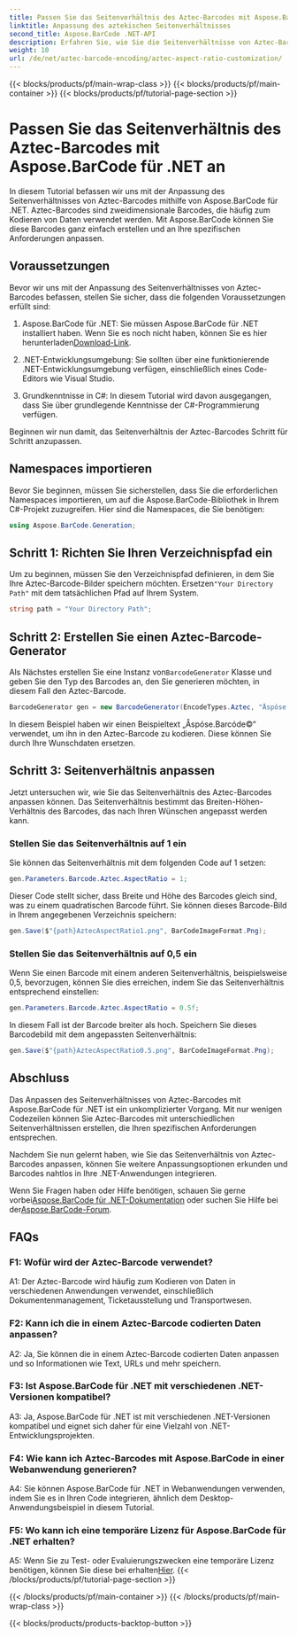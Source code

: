 ```yaml
---
title: Passen Sie das Seitenverhältnis des Aztec-Barcodes mit Aspose.BarCode für .NET an
linktitle: Anpassung des aztekischen Seitenverhältnisses
second_title: Aspose.BarCode .NET-API
description: Erfahren Sie, wie Sie die Seitenverhältnisse von Aztec-Barcodes mit Aspose.BarCode für .NET anpassen. Erstellen Sie einzigartige, flexible Barcodes für Ihre .NET-Anwendungen.
weight: 10
url: /de/net/aztec-barcode-encoding/aztec-aspect-ratio-customization/
---
```


{{< blocks/products/pf/main-wrap-class >}}
{{< blocks/products/pf/main-container >}}
{{< blocks/products/pf/tutorial-page-section >}}

# Passen Sie das Seitenverhältnis des Aztec-Barcodes mit Aspose.BarCode für .NET an

In diesem Tutorial befassen wir uns mit der Anpassung des Seitenverhältnisses von Aztec-Barcodes mithilfe von Aspose.BarCode für .NET. Aztec-Barcodes sind zweidimensionale Barcodes, die häufig zum Kodieren von Daten verwendet werden. Mit Aspose.BarCode können Sie diese Barcodes ganz einfach erstellen und an Ihre spezifischen Anforderungen anpassen.

## Voraussetzungen

Bevor wir uns mit der Anpassung des Seitenverhältnisses von Aztec-Barcodes befassen, stellen Sie sicher, dass die folgenden Voraussetzungen erfüllt sind:

1.  Aspose.BarCode für .NET: Sie müssen Aspose.BarCode für .NET installiert haben. Wenn Sie es noch nicht haben, können Sie es hier herunterladen[Download-Link](https://releases.aspose.com/barcode/net/).

2. .NET-Entwicklungsumgebung: Sie sollten über eine funktionierende .NET-Entwicklungsumgebung verfügen, einschließlich eines Code-Editors wie Visual Studio.

3. Grundkenntnisse in C#: In diesem Tutorial wird davon ausgegangen, dass Sie über grundlegende Kenntnisse der C#-Programmierung verfügen.

Beginnen wir nun damit, das Seitenverhältnis der Aztec-Barcodes Schritt für Schritt anzupassen.

## Namespaces importieren

Bevor Sie beginnen, müssen Sie sicherstellen, dass Sie die erforderlichen Namespaces importieren, um auf die Aspose.BarCode-Bibliothek in Ihrem C#-Projekt zuzugreifen. Hier sind die Namespaces, die Sie benötigen:

```csharp
using Aspose.BarCode.Generation;
```

## Schritt 1: Richten Sie Ihren Verzeichnispfad ein

 Um zu beginnen, müssen Sie den Verzeichnispfad definieren, in dem Sie Ihre Aztec-Barcode-Bilder speichern möchten. Ersetzen`"Your Directory Path"` mit dem tatsächlichen Pfad auf Ihrem System.

```csharp
string path = "Your Directory Path";
```

## Schritt 2: Erstellen Sie einen Aztec-Barcode-Generator

 Als Nächstes erstellen Sie eine Instanz von`BarcodeGenerator` Klasse und geben Sie den Typ des Barcodes an, den Sie generieren möchten, in diesem Fall den Aztec-Barcode.

```csharp
BarcodeGenerator gen = new BarcodeGenerator(EncodeTypes.Aztec, "Åspóse.Barcóde©");
```

In diesem Beispiel haben wir einen Beispieltext „Åspóse.Barcóde©“ verwendet, um ihn in den Aztec-Barcode zu kodieren. Diese können Sie durch Ihre Wunschdaten ersetzen.

## Schritt 3: Seitenverhältnis anpassen

Jetzt untersuchen wir, wie Sie das Seitenverhältnis des Aztec-Barcodes anpassen können. Das Seitenverhältnis bestimmt das Breiten-Höhen-Verhältnis des Barcodes, das nach Ihren Wünschen angepasst werden kann.

### Stellen Sie das Seitenverhältnis auf 1 ein

Sie können das Seitenverhältnis mit dem folgenden Code auf 1 setzen:

```csharp
gen.Parameters.Barcode.Aztec.AspectRatio = 1;
```

Dieser Code stellt sicher, dass Breite und Höhe des Barcodes gleich sind, was zu einem quadratischen Barcode führt. Sie können dieses Barcode-Bild in Ihrem angegebenen Verzeichnis speichern:

```csharp
gen.Save($"{path}AztecAspectRatio1.png", BarCodeImageFormat.Png);
```

### Stellen Sie das Seitenverhältnis auf 0,5 ein

Wenn Sie einen Barcode mit einem anderen Seitenverhältnis, beispielsweise 0,5, bevorzugen, können Sie dies erreichen, indem Sie das Seitenverhältnis entsprechend einstellen:

```csharp
gen.Parameters.Barcode.Aztec.AspectRatio = 0.5f;
```

In diesem Fall ist der Barcode breiter als hoch. Speichern Sie dieses Barcodebild mit dem angepassten Seitenverhältnis:

```csharp
gen.Save($"{path}AztecAspectRatio0.5.png", BarCodeImageFormat.Png);
```

## Abschluss

Das Anpassen des Seitenverhältnisses von Aztec-Barcodes mit Aspose.BarCode für .NET ist ein unkomplizierter Vorgang. Mit nur wenigen Codezeilen können Sie Aztec-Barcodes mit unterschiedlichen Seitenverhältnissen erstellen, die Ihren spezifischen Anforderungen entsprechen.

Nachdem Sie nun gelernt haben, wie Sie das Seitenverhältnis von Aztec-Barcodes anpassen, können Sie weitere Anpassungsoptionen erkunden und Barcodes nahtlos in Ihre .NET-Anwendungen integrieren.

 Wenn Sie Fragen haben oder Hilfe benötigen, schauen Sie gerne vorbei[Aspose.BarCode für .NET-Dokumentation](https://reference.aspose.com/barcode/net/) oder suchen Sie Hilfe bei der[Aspose.BarCode-Forum](https://forum.aspose.com/c/barcode/13).

## FAQs

### F1: Wofür wird der Aztec-Barcode verwendet?

A1: Der Aztec-Barcode wird häufig zum Kodieren von Daten in verschiedenen Anwendungen verwendet, einschließlich Dokumentenmanagement, Ticketausstellung und Transportwesen.

### F2: Kann ich die in einem Aztec-Barcode codierten Daten anpassen?

A2: Ja, Sie können die in einem Aztec-Barcode codierten Daten anpassen und so Informationen wie Text, URLs und mehr speichern.

### F3: Ist Aspose.BarCode für .NET mit verschiedenen .NET-Versionen kompatibel?

A3: Ja, Aspose.BarCode für .NET ist mit verschiedenen .NET-Versionen kompatibel und eignet sich daher für eine Vielzahl von .NET-Entwicklungsprojekten.

### F4: Wie kann ich Aztec-Barcodes mit Aspose.BarCode in einer Webanwendung generieren?

A4: Sie können Aspose.BarCode für .NET in Webanwendungen verwenden, indem Sie es in Ihren Code integrieren, ähnlich dem Desktop-Anwendungsbeispiel in diesem Tutorial.

### F5: Wo kann ich eine temporäre Lizenz für Aspose.BarCode für .NET erhalten?

A5: Wenn Sie zu Test- oder Evaluierungszwecken eine temporäre Lizenz benötigen, können Sie diese bei erhalten[Hier](https://purchase.aspose.com/temporary-license/).
{{< /blocks/products/pf/tutorial-page-section >}}

{{< /blocks/products/pf/main-container >}}
{{< /blocks/products/pf/main-wrap-class >}}

{{< blocks/products/products-backtop-button >}}

